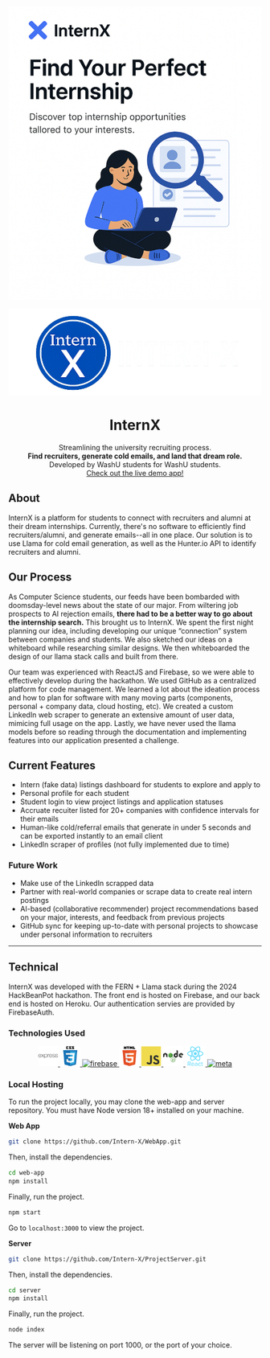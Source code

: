 <p align="center">
<img src="cover-image.png"></img>
</p>

<p align="center">
<img src="image1.png"></img>
</p>  

<p align="center">
  <h1 align="center">InternX</h1>

  <p align="center">
    Streamlining the university recruiting process.
    <br>
    <b>Find recruiters, generate cold emails, and land that dream role.</b>
    <br> 
    Developed by WashU students for WashU students.
    <br>
    <a href="https://projx-hbp.web.app" target="_blank">Check out the live demo app!</a>  </p>
</p>

## About

InternX is a platform for students to connect with recruiters and alumni at their dream internships. Currently, there's no software to efficiently find recruiters/alumni, and generate emails--all in one place. Our solution is to use Llama for cold email generation, as well as the Hunter.io API to identify recruiters and alumni.


## Our Process 

As Computer Science students, our feeds have been bombarded with doomsday-level news about the state of our major. From wiltering job prospects to AI rejection emails, **there had to be a better way to go about the internship search.** This brought us to InternX. We spent the first night planning our idea, including developing our unique “connection” system between companies and students. We also sketched our ideas on a whiteboard while researching similar designs. We then whiteboarded the design of our llama stack calls and built from there.

Our team was experienced with ReactJS and Firebase, so we were able to effectively develop during the hackathon. We used GitHub as a centralized platform for code management. We learned a lot about the ideation process and how to plan for software with many moving parts (components, personal + company data, cloud hosting, etc). We created a custom LinkedIn web scraper to generate an extensive amount of user data, mimicing full usage on the app. Lastly, we have never used the llama models before so reading through the documentation and implementing features into our application presented a challenge.


## Current Features

- Intern (fake data) listings dashboard for students to explore and apply to
- Personal profile for each student
- Student login to view project listings and application statuses
- Accruate recuiter listed for 20+ companies with confidence intervals for their emails
- Human-like cold/referral emails that generate in under 5 seconds and can be exported instantly to an email client
- LinkedIn scraper of profiles (not fully implemented due to time)


### Future Work

- Make use of the LinkedIn scrapped data
- Partner with real-world companies or scrape data to create real intern postings
- AI-based (collaborative recommender) project recommendations based on your major, interests, and feedback from previous projects 
- GitHub sync for keeping up-to-date with personal projects to showcase under personal information to recruiters

<hr>

## Technical

InternX was developed with the FERN + Llama stack during the 2024 HackBeanPot hackathon. The front end is hosted on Firebase, and our back end is hosted on Heroku. Our authentication servies are provided by FirebaseAuth.

### Technologies Used
<div align="center">
  <p align="center"> 
    <a href="https://expressjs.com" target="_blank" rel="noreferrer"> 
      <img src="https://raw.githubusercontent.com/devicons/devicon/master/icons/express/express-original-wordmark.svg" alt="express" width="40" height="40"/> 
    </a>
    <a href="https://www.w3schools.com/css/" target="_blank" rel="noreferrer"> 
      <img src="https://raw.githubusercontent.com/devicons/devicon/master/icons/css3/css3-original-wordmark.svg" alt="css3" width="40" height="40"/> 
    </a>
    <a href="https://firebase.google.com/" target="_blank" rel="noreferrer"> 
      <img src="https://www.vectorlogo.zone/logos/firebase/firebase-icon.svg" alt="firebase" width="40" height="40"/> 
    </a>
    <a href="https://www.w3.org/html/" target="_blank" rel="noreferrer"> 
      <img src="https://raw.githubusercontent.com/devicons/devicon/master/icons/html5/html5-original-wordmark.svg" alt="html5" width="40" height="40"/> 
    </a>
    <a href="https://developer.mozilla.org/en-US/docs/Web/JavaScript" target="_blank" rel="noreferrer"> 
      <img src="https://raw.githubusercontent.com/devicons/devicon/master/icons/javascript/javascript-original.svg" alt="javascript" width="40" height="40"/> 
    </a>
    <a href="https://nodejs.org" target="_blank" rel="noreferrer"> 
      <img src="https://raw.githubusercontent.com/devicons/devicon/master/icons/nodejs/nodejs-original-wordmark.svg" alt="nodejs" width="40" height="40"/> 
    </a>
    <a href="https://reactjs.org/" target="_blank" rel="noreferrer"> 
      <img src="https://raw.githubusercontent.com/devicons/devicon/master/icons/react/react-original-wordmark.svg" alt="react" width="40" height="40"/> 
    </a>
    <a href="https://about.meta.com/" target="_blank" rel="noreferrer">
      <img src="https://upload.wikimedia.org/wikipedia/commons/5/51/Meta_Platforms_Inc._logo.svg" alt="meta" width="40" height="40"/>
    </a>
  </p>
</div>


### Local Hosting

To run the project locally, you may clone the web-app and server repository. You must have Node version 18+ installed on your machine.

**Web App**
```bash
git clone https://github.com/Intern-X/WebApp.git
```

Then, install the dependencies.

```bash
cd web-app
npm install
```

Finally, run the project.

```bash
npm start
```

Go to `localhost:3000` to view the project.

**Server**
```bash
git clone https://github.com/Intern-X/ProjectServer.git
```

Then, install the dependencies.

```bash
cd server
npm install
```

Finally, run the project.

```bash
node index
```

The server will be listening on port 1000, or the port of your choice.

